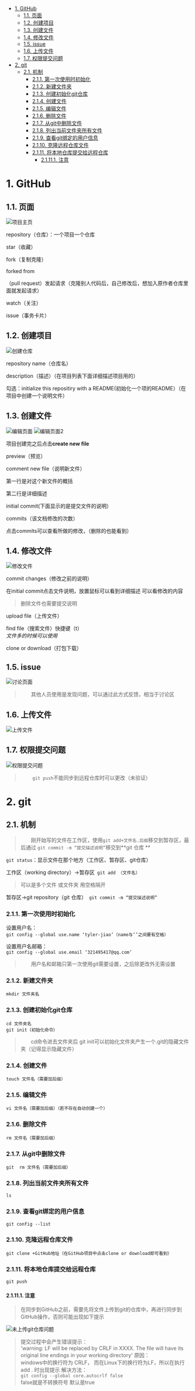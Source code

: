 <!-- TOC -->

- [1. GitHub](#1-github)
    - [1.1. 页面](#11-页面)
    - [1.2. 创建项目](#12-创建项目)
    - [1.3. 创建文件](#13-创建文件)
    - [1.4. 修改文件](#14-修改文件)
    - [1.5. issue](#15-issue)
    - [1.6. 上传文件](#16-上传文件)
    - [1.7. 权限提交问题](#17-权限提交问题)
- [2. git](#2-git)
    - [2.1. 机制](#21-机制)
        - [2.1.1. 第一次使用时初始化](#211-第一次使用时初始化)
        - [2.1.2. 新建文件夹](#212-新建文件夹)
        - [2.1.3. 创建初始化git仓库](#213-创建初始化git仓库)
        - [2.1.4. 创建文件](#214-创建文件)
        - [2.1.5. 编辑文件](#215-编辑文件)
        - [2.1.6. 删除文件](#216-删除文件)
        - [2.1.7. 从git中删除文件](#217-从git中删除文件)
        - [2.1.8. 列出当前文件夹所有文件](#218-列出当前文件夹所有文件)
        - [2.1.9. 查看git绑定的用户信息](#219-查看git绑定的用户信息)
        - [2.1.10. 克隆远程仓库文件](#2110-克隆远程仓库文件)
        - [2.1.11. 将本地仓库提交给远程仓库](#2111-将本地仓库提交给远程仓库)
            - [2.1.11.1. 注意](#21111-注意)

<!-- /TOC -->
# 1. GitHub
## 1.1. 页面

![项目主页](项目主页.png "项目主页")

repository（仓库）：一个项目一个仓库


star（收藏）

fork（复制克隆）

forked from 

（pull request）发起请求（克隆别人代码后，自己修改后，想加入原作者仓库里面就发起请求）

watch（关注）

issue（事务卡片）

## 1.2. 创建项目

![创建仓库](创建仓库.png "创建仓库")


repository name（仓库名） 

description（描述）（在项目列表下面详细描述项目用的）  

勾选：initialize this repositiry  with a README(初始化一个项的README）（在项目中创建一个说明文件）

## 1.3. 创建文件

![编辑页面](编辑页面.png "编辑页面")
![编辑页面2](编辑页面2.png "编辑页面2")

项目创建完之后点击**create new file**

preview（预览）

comment new file（说明新文件）

第一行是对这个新文件的概括

第二行是详细描述


initial commit(下面显示的是提交文件的说明）

commits（该文档修改的次数）

点击commits可以查看所做的修改，（删除的也能看到）

## 1.4. 修改文件

![修改文件](编辑页面2.png "修改文件")

commit changes（修改之前的说明）

在initial commit点击文件说明，放置鼠标可以看到详细描述 可以看修改的内容

>删除文件也需要提交说明

upload file（上传文件）

find file（搜索文件）快捷键（t）   
*文件多的时候可以使用*

clone or download（打包下载） 

## 1.5. issue 

![讨论页面](讨论页面.png "讨论页面")

>&emsp;&emsp;其他人员使用是发现问题，可以通过此方式反馈，相当于讨论区

## 1.6. 上传文件

![上传文件](上传文件.png "上传文件")

## 1.7. 权限提交问题

![权限提交问题](提交权限问题.png)

>&emsp;&emsp; ``git push``不能同步到远程仓库时可以更改（未验证）

# 2. git

## 2.1. 机制
>&emsp;&emsp;刚开始写的文件在工作区，使用``git add+文件名.后缀``移交到暂存区，最后通过 ``git commit -m “提交描述说明”``移交到**git 仓库 **

``git status``：显示文件在那个地方（工作区、暂存区、git仓库）

工作区（working directory）->暂存区`` git add （文件名）``
>可以是多个文件 或文件夹 用空格隔开

暂存区->git repository（git 仓库）`` git commit -m “提交描述说明”``

### 2.1.1. 第一次使用时初始化

设置用户名：  
``git config --global use.name ‘tyler-jiao’（name与‘’之间要有空格）``

设置用户名邮箱：  
``git config --global use.email ‘321495417@qq.com’``

>&emsp;&emsp;用户名和邮箱只第一次使用git需要设置，之后除更改外无需设置


### 2.1.2. 新建文件夹
``mkdir 文件夹名``

### 2.1.3. 创建初始化git仓库  
``cd 文件夹名``  
``git init（初始化命令）``

>&emsp;&emsp;cd命令进去文件夹后 git init可以初始化文件夹产生一个.git的隐藏文件夹（记得显示隐藏文件）

### 2.1.4. 创建文件
``touch 文件名（需要加后缀）``

### 2.1.5. 编辑文件
``vi 文件名（需要加后缀）（若不存在自动创建一个）``

### 2.1.6. 删除文件
``rm 文件名（需要加后缀）``

### 2.1.7. 从git中删除文件
``git  rm 文件名（需要加后缀）``

### 2.1.8. 列出当前文件夹所有文件
``ls``

### 2.1.9. 查看git绑定的用户信息
``git config --list``

### 2.1.10. 克隆远程仓库文件
``git clone +GitHub地址（在GitHub项目中点击clone or download即可看到）``

### 2.1.11. 将本地仓库提交给远程仓库
``git push``

#### 2.1.11.1. 注意

> 在同步到GitHub之前，需要先将文件上传到git的仓库中，再进行同步到GitHub操作，否则可能出现如下提示

![未上传git仓库问题](未上传git仓库问题.png "未上传git仓库问题")

>提交过程中会产生错误提示：  
'warning: LF will be replaced by CRLF in XXXX. The file will have its original line endings in your working directory'
原因：  
windows中的换行符为 CRLF， 而在Linux下的换行符为LF，所以在执行add . 时出现提示
解决方法：  
``git config --global core.autocrlf false``  
false就是不转换符号 默认是true


